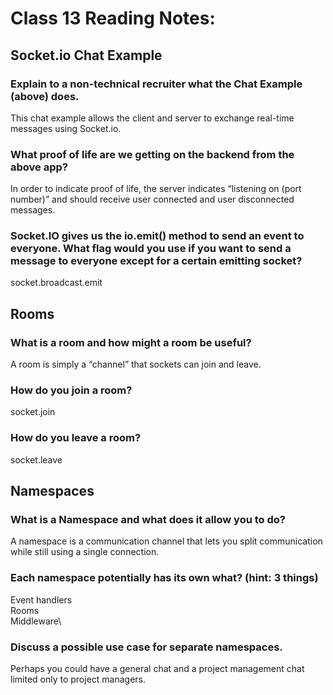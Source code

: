 # Class 13 Reading Notes:


## Socket.io Chat Example

### Explain to a non-technical recruiter what the Chat Example (above) does.
This chat example allows the client and server to exchange real-time messages using Socket.io.

### What proof of life are we getting on the backend from the above app?
In order to indicate proof of life, the server indicates “listening on (port number)” and should receive user connected and user disconnected messages.

### Socket.IO gives us the io.emit() method to send an event to everyone. What flag would you use if you want to send a message to everyone except for a certain emitting socket?
socket.broadcast.emit

## Rooms
### What is a room and how might a room be useful?
A room is simply a “channel” that sockets can join and leave.

### How do you join a room?
socket.join

### How do you leave a room?
socket.leave

## Namespaces
### What is a Namespace and what does it allow you to do?
A namespace is a communication channel that lets you split communication while still using a single connection.

### Each namespace potentially has its own what? (hint: 3 things)

Event handlers\
Rooms\
Middleware\
### Discuss a possible use case for separate namespaces.
Perhaps you could have a general chat and a project management chat limited only to project managers.

